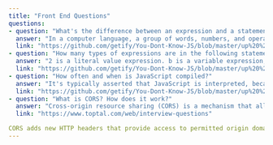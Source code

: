 ```yaml
---
title: "Front End Questions"
questions:
- question: "What's the difference between an expression and a statement?"
  answer: "In a computer language, a group of words, numbers, and operators that performs a specific task is a statement. Statements are made up of one or more expressions. An expression is any reference to a variable or value, or a set of variable(s) and value(s) combined with operators."
  link: "https://github.com/getify/You-Dont-Know-JS/blob/master/up%20%26%20going/ch1.md"
- question: "How many types of expressions are in the following statement: a = b * 2;?"
  answer: "2 is a literal value expression. b is a variable expression, which means to retrieve its current value. b * 2 is an arithmetic expression, which means to do the multiplication. a = b * 2 is an assignment expression, which means to assign the result of the b * 2 expression to the variable a (more on assignments later)."
  link: "https://github.com/getify/You-Dont-Know-JS/blob/master/up%20%26%20going/ch1.md"
- question: "How often and when is JavaScript compiled?"
  answer: "It's typically asserted that JavaScript is interpreted, because your JavaScript source code is processed each time it's run. But that's not entirely accurate. The JavaScript engine actually compiles the program on the fly and then immediately runs the compiled code."
  link: "https://github.com/getify/You-Dont-Know-JS/blob/master/up%20%26%20going/ch1.md"
- question: "What is CORS? How does it work?"
  answer: "Cross-origin resource sharing (CORS) is a mechanism that allows many resources (e.g., fonts, JavaScript, etc.) on a web page to be requested from another domain outside the domain from which the resource originated. It’s a mechanism supported in HTML5 that manages XMLHttpRequest access to a domain different."
  link: "https://www.toptal.com/web/interview-questions"

CORS adds new HTTP headers that provide access to permitted origin domains. For HTTP methods other than GET (or POST with certain MIME types), the specification mandates that browsers first use an HTTP OPTIONS request header to solicit a list of supported (and available) methods from the server. The actual request can then be submitted. Servers can also notify clients whether “credentials” (including Cookies and HTTP Authentication data) should be sent with requests."
---
```


